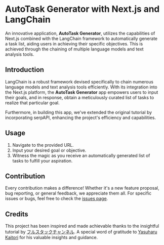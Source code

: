 # AutoTask Generator with Next.js and LangChain

An innovative application, **AutoTask Generator**, utilizes the capabilities of Next.js combined with the LangChain framework to automatically generate a task list, aiding users in achieving their specific objectives. This is achieved through the chaining of multiple language models and text analysis tools.

## Introduction

LangChain is a robust framework devised specifically to chain numerous language models and text analysis tools efficiently. With its integration into the Next.js platform, the **AutoTask Generator** app empowers users to input their goals, and in response, obtain a meticulously curated list of tasks to realize that particular goal.

Furthermore, in building this app, we've extended the original tutorial by incorporating serpAPI, enhancing the project's efficiency and capabilities.

## Usage

1. Navigate to the provided URL.
2. Input your desired goal or objective.
3. Witness the magic as you receive an automatically generated list of tasks to fulfill your aspiration.

## Contribution

Every contribution makes a difference! Whether it's a new feature proposal, bug reporting, or general feedback, we appreciate them all. For specific issues or bugs, feel free to check the [issues page](link-to-issues-page).

## Credits

This project has been inspired and made achievable thanks to the insightful tutorial by [フルスタックチャンネル](https://www.youtube.com/watch?v=4L9gLSb4yzU&ab_channel=%E3%83%95%E3%83%AB%E3%82%B9%E3%82%BF%E3%83%83%E3%82%AF%E3%83%81%E3%83%A3%E3%83%B3%E3%83%8D%E3%83%AB). A special word of gratitude to [Yasuharu Kaitori](https://www.linkedin.com/in/haruyasu/) for his valuable insights and guidance.

